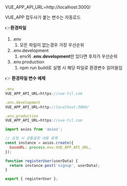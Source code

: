 VUE_APP_API_URL=http://localhost:3000/

VUE_APP 접두사가 붙는 변수는 자동로드

👉**환경파일**

1. .env
    1. 모든 파일이 없는경우 가장 우선순위
2. .env.development
    1. env와 .**env.development**만 있다면 후자가 우선순위
3. .env.production
    1. npm run build로 실행 시 해당 파일로 환경변수 읽어들임
    

👉 **환경파일 변수 예제**

```jsx
.env
VUE_APP_API_URL=https://vue-til.com

.env.development
VUE_APP_API_URL=http://localhost:3000/

.env.production
VUE_APP_API_URL=https://vue-til.com
```

```jsx
import axios from 'axios';

// 요청 시 공통설정 내용 등록
const instance = axios.create({
  baseURL: process.env.VUE_APP_API_URL,
});

function registerUser(userData) {
  return instance.post('signup', userData);
}

export { registerUser };
```
